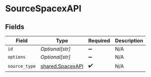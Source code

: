 # SourceSpacexAPI


## Fields

| Field                                                | Type                                                 | Required                                             | Description                                          |
| ---------------------------------------------------- | ---------------------------------------------------- | ---------------------------------------------------- | ---------------------------------------------------- |
| `id`                                                 | *Optional[str]*                                      | :heavy_minus_sign:                                   | N/A                                                  |
| `options`                                            | *Optional[str]*                                      | :heavy_minus_sign:                                   | N/A                                                  |
| `source_type`                                        | [shared.SpacexAPI](../../models/shared/spacexapi.md) | :heavy_check_mark:                                   | N/A                                                  |
